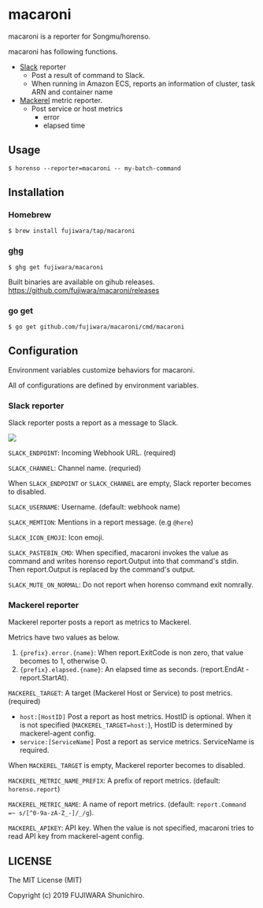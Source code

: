 # macaroni

macaroni is a reporter for Songmu/horenso.

macaroni has following functions.

- [Slack](https://slack.com) reporter
  - Post a result of command to Slack.
  - When running in Amazon ECS, reports an information of cluster, task ARN and container name
- [Mackerel](https://mackerel.io) metric reporter.
  - Post service or host metrics
    - error
    - elapsed time

## Usage

```console
$ horenso --reporter=macaroni -- my-batch-command
```

## Installation

### Homebrew

```console
$ brew install fujiwara/tap/macaroni
```

### [ghg](https://github.com/Songmu/ghg)

```console
$ ghg get fujiwara/macaroni
```

Built binaries are available on gihub releases. https://github.com/fujiwara/macaroni/releases

### go get

```console
$ go get github.com/fujiwara/macaroni/cmd/macaroni
```

## Configuration

Environment variables customize behaviors for macaroni.

All of configurations are defined by environment variables.

### Slack reporter

Slack reporter posts a report as a message to Slack.

![](docs/slack.png)

`SLACK_ENDPOINT`: Incoming Webhook URL. (required)

`SLACK_CHANNEL`: Channel name. (requried)

When `SLACK_ENDPOINT` or `SLACK_CHANNEL` are empty, Slack reporter becomes to disabled.

`SLACK_USERNAME`: Username. (default: webhook name)

`SLACK_MEMTION`: Mentions in a report message. (e.g `@here`)

`SLACK_ICON_EMOJI`: Icon emoji.

`SLACK_PASTEBIN_CMD`: When specified, macaroni invokes the value as command and writes horenso report.Output into that command's stdin. Then report.Output is replaced by the command's output.

`SLACK_MUTE_ON_NORMAL`: Do not report when horenso command exit nomrally.

### Mackerel reporter

Mackerel reporter posts a report as metrics to Mackerel.

Metrics have two values as below.

1. `{prefix}.error.{name}`: When report.ExitCode is non zero, that value becomes to 1, otherwise 0.
1. `{prefix}.elapsed.{name}`: An elapsed time as seconds. (report.EndAt - report.StartAt).

`MACKEREL_TARGET`: A target (Mackerel Host or Service) to post metrics. (required)

- `host:[HostID]` Post a report as host metrics. HostID is optional. When it is not specified (`MACKEREL_TARGET=host:`), HostID is determined by mackerel-agent config.
- `service:[ServiceName]` Post a report as service metrics. ServiceName is required.

When `MACKEREL_TARGET` is empty, Mackerel reporter becomes to disabled.

`MACKEREL_METRIC_NAME_PREFIX`: A prefix of report metrics. (default: `horenso.report`)

`MACKEREL_METRIC_NAME`: A name of report metrics. (default: `report.Command =~ s/[^0-9a-zA-Z_-]/_/g`).

`MACKEREL_APIKEY`: API key. When the value is not specified, macaroni tries to read API key from mackerel-agent config.

## LICENSE

The MIT License (MIT)

Copyright (c) 2019 FUJIWARA Shunichiro.
